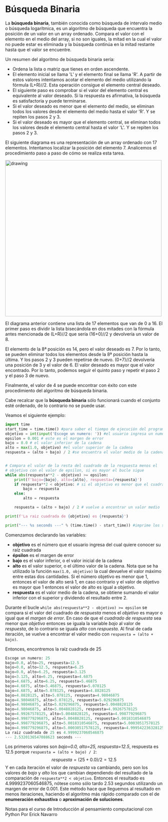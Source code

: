 # Búsqueda Binaria

La **búsqueda binaria**, también conocida como búsqueda de intervalo medio o búsqueda logarítmica, es un algoritmo de búsqueda que encuentra la posición de un valor en un array ordenado. Compara el valor con el elemento en el medio del array, si no son iguales, la mitad en la cual el valor no puede estar es eliminada y la búsqueda continúa en la mitad restante hasta que el valor se encuentre.

Un resumen del algoritmo de búsqueda binaria sería:

* Ordena la lista o matriz que tienes en orden ascendente.
* El elemento inicial se llama 'L' y el elemento final se llama 'R'. A partir de estos valores intentamos acotar el elemento del medio utilizando la fórmula (L+R)//2. Esta operación consigue el elemento central deseado. 
* El siguiente paso es comprobar si el valor del elemento central es equivalente al valor deseado. Si la respuesta es afirmativa, la búsqueda es satisfactoria y puede terminarse.
* Si el valor deseado es menor que el elemento del medio, se eliminan todos los valores desde el elemento del medio hasta el valor 'R'. Y se repiten los pasos 2 y 3.
* Si el valor deseado es mayor que el elemento central, se eliminan todos los valores desde el elemento central hasta el valor 'L'. Y se repiten los pasos 2 y 3.

El siguiente diagrama es una representación de un array ordenado con 17 elementos. Intentamos localizar la posición del elemento 7. Analicemos el procedimiento paso a paso de cómo se realiza esta tarea.

<img src="https://miro.medium.com/max/700/0*z0or8YYfj3dUmL_h.png" alt="drawing" width="500"/>

El diagrama anterior contiene una lista de 17 elementos que van de 0 a 16. El primer paso es dividir la lista bisecándola en dos mitades con la fórmula antes mencionada de (L+R)//2 que sería (16+0)//2 y devolvería un valor de 8.

El elemento de la 8ª posición es 14, pero el valor deseado es 7. Por lo tanto, se pueden eliminar todos los elementos desde la 8ª posición hasta la última. Y los pasos 2 y 3 pueden repetirse de nuevo. (0+7)//2 devolvería una posición de 3 y el valor de 6. El valor deseado es mayor que el valor encontrado. Por lo tanto, podemos seguir el quinto paso y repetir el paso 2 y el paso 3 de nuevo.

Finalmente, el valor de 4 se puede encontrar con éxito con este procedimiento del algoritmo de búsqueda binaria.

Cabe recalcar que la **búsqueda binaria** sólo funcionará cuando el conjunto esté ordenado, de lo contrario no se puede usar. 

Veamos el siguiente ejemplo:

```python
import time 
start_time = time.time() #para saber el tiempo de ejecución del programa
objetivo = int(input('Escoge un numero: ')) #el usuario ingresa un numero
epsilon = 0.001 # este es el margen de error
bajo = 0.0 # el valor inferior de la cadena
alto = max(1.0, objetivo) #el valor superior de la cadena
respuesta = (alto + bajo) / 2 #se encuentra el valor medio de la cadena


# Compara el valor de la resta del cuadrado de la respuesta menos el
# objetivo con el valor de epsilon, si es mayor el bucle sigue
while abs(respuesta**2 - objetivo) >= epsilon:
    print(f'bajo={bajo}, alto={alto}, respuesta={respuesta}')
    if respuesta**2 < objetivo: # si el objetivo es menor que el cuadrado de respuesta
        bajo = respuesta
    else:
        alto = respuesta

    respuesta = (alto + bajo) / 2 # vuelve a encontrar un valor medio 

print(f'La raiz cuadrada de {objetivo} es {respuesta}')

print("--- %s seconds ---" % (time.time() - start_time)) #imprime los segundos 

```

Comenzamos declarando las variables:

* **objetivo** es el número que el usuario ingresa del cual quiere conocer su raíz cuadrada
* **épsilon** es el margen de error
* **bajo** es el valor inferior, o el valor inicial de la cadena
* **alto** es el valor superior, o el último valor de la cadena. Nota que se ha utilizado la función `max(1.0, objetivo)` la cual devuelve el valor máximo entre estas dos cantidades. Si el número objetivo es menor que 1, entonces el valor de alto será 1, en caso contrario y el valor de objetivo es mayor que 1 entonces el valor de alto es igual a objetivo. 
* **respuesta** es el valor medio de la cadena, se obtiene sumando el valor inferior con el superior y dividendo el resultado entre 2. 

Durante el bucle `while abs(respuesta**2 - objetivo) >= epsilon` se compara si el valor del cuadrado de *respuesta* menos el *objetivo* es mayor o igual que el *margen de error*. En caso de que el *cuadrado de* *respuesta* sea menor que *objetivo* entonces se iguala la variable *bajo* al valor de *respuesta*, de lo contrario se iguala *alto* con *respuesta*. Al final de cada iteración, se vuelve a encontrar el valor medio con `respuesta = (alto + bajo)`.

Entonces, encontremos la raíz cuadrada de 25

```python
Escoge un numero: 25
bajo=0.0, alto=25, respuesta=12.5
bajo=0.0, alto=12.5, respuesta=6.25
bajo=0.0, alto=6.25, respuesta=3.125
bajo=3.125, alto=6.25, respuesta=4.6875
bajo=4.6875, alto=6.25, respuesta=5.46875
bajo=4.6875, alto=5.46875, respuesta=5.078125
bajo=4.6875, alto=5.078125, respuesta=4.8828125
bajo=4.8828125, alto=5.078125, respuesta=4.98046875
bajo=4.98046875, alto=5.078125, respuesta=5.029296875
bajo=4.98046875, alto=5.029296875, respuesta=5.0048828125
bajo=4.98046875, alto=5.0048828125, respuesta=4.99267578125
bajo=4.99267578125, alto=5.0048828125, respuesta=4.998779296875
bajo=4.998779296875, alto=5.0048828125, respuesta=5.0018310546875
bajo=4.998779296875, alto=5.0018310546875, respuesta=5.00030517578125
bajo=4.998779296875, alto=5.00030517578125, respuesta=4.999542236328125
La raiz cuadrada de 25 es 4.9999237060546875
--- 2.5320136547088623 seconds ---
```

Los primeros valores son *bajo=0.0, alto=25, respuesta=12.5*, respuesta es 12.5 porque `respuesta = (alto + bajo) / 2`: 
$$
respuesta = (25 + 0.0) / 2 = 12.5
$$
Y en cada iteración el valor de *respuesta* va cambiando, pero son los valores de *bajo* y *alto* los que cambian dependiendo del resultado de la comparación de `respuesta**2 < objetivo`. Entonces el resultado es 4.9999237060546875, nótese como sólo tardo 2.53 segundos utilizando un margen de error de 0.001. Este método hace que lleguemos al resultado en menos iteraciones, haciendo el algoritmo más rápido comparado con el de **enumeración exhaustiva** o **aproximación de soluciones**. 

Notas para el curso de Introducción al pensamiento computacional con Python
Por Erick Navarro